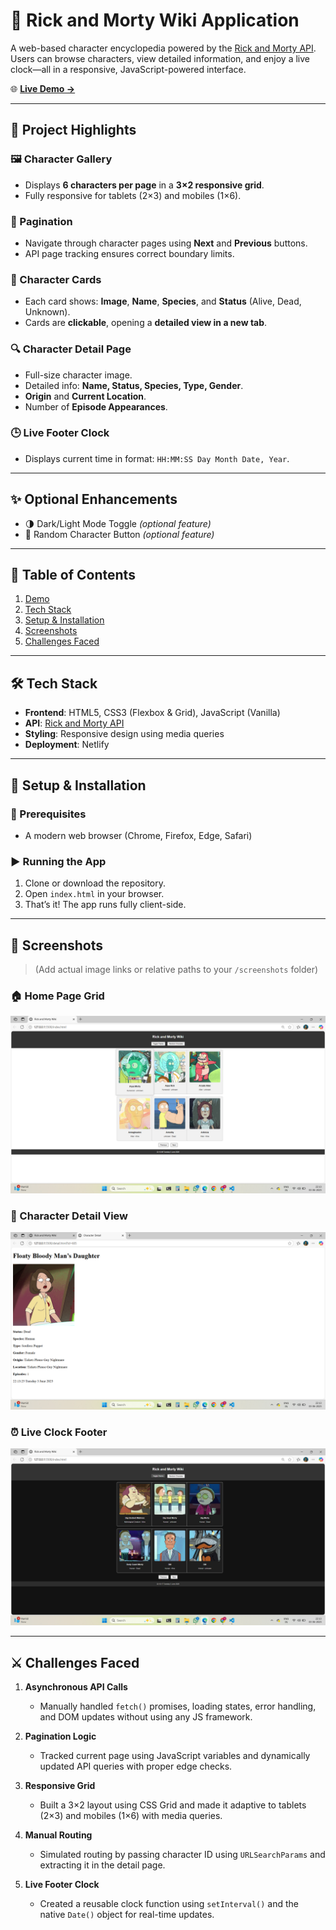 # 🧪 Rick and Morty Wiki Application

A web-based character encyclopedia powered by the [Rick and Morty API](https://rickandmortyapi.com/). Users can browse characters, view detailed information, and enjoy a live clock—all in a responsive, JavaScript-powered interface.

🌐 **[Live Demo →](https://cool-cactus-c780ad.netlify.app/)**

---

## 📌 Project Highlights

### 🖼️ Character Gallery
- Displays **6 characters per page** in a **3×2 responsive grid**.
- Fully responsive for tablets (2×3) and mobiles (1×6).

### 🔄 Pagination
- Navigate through character pages using **Next** and **Previous** buttons.
- API page tracking ensures correct boundary limits.

### 📇 Character Cards
- Each card shows: **Image**, **Name**, **Species**, and **Status** (Alive, Dead, Unknown).
- Cards are **clickable**, opening a **detailed view in a new tab**.

### 🔍 Character Detail Page
- Full-size character image.
- Detailed info: **Name, Status, Species, Type, Gender**.
- **Origin** and **Current Location**.
- Number of **Episode Appearances**.

### 🕒 Live Footer Clock
- Displays current time in format: `HH:MM:SS Day Month Date, Year`.

---

## ✨ Optional Enhancements
- 🌗 Dark/Light Mode Toggle *(optional feature)*
- 🎲 Random Character Button *(optional feature)*

---

## 📂 Table of Contents
1. [Demo](#-live-demo)
2. [Tech Stack](#-tech-stack)
3. [Setup & Installation](#-setup--installation)
4. [Screenshots](#-screenshots)
5. [Challenges Faced](#-challenges-faced)

---

## 🛠️ Tech Stack

- **Frontend**: HTML5, CSS3 (Flexbox & Grid), JavaScript (Vanilla)
- **API**: [Rick and Morty API](https://rickandmortyapi.com/)
- **Styling**: Responsive design using media queries
- **Deployment**: Netlify

---

## 🚀 Setup & Installation

### 🔧 Prerequisites
- A modern web browser (Chrome, Firefox, Edge, Safari)

### ▶️ Running the App
1. Clone or download the repository.
2. Open `index.html` in your browser.
3. That’s it! The app runs fully client-side.

---

## 📸 Screenshots

> (Add actual image links or relative paths to your `/screenshots` folder)

### 🏠 Home Page Grid  
![Home Page](./screenshots/Screenshot1.png)

### 📄 Character Detail View  
![Character Detail](./screenshots/Screenshot2.png)

### ⏰ Live Clock Footer  
![Live Clock](./screenshots/Screenshot3.png)

---

## ⚔️ Challenges Faced

1. **Asynchronous API Calls**  
   - Manually handled `fetch()` promises, loading states, error handling, and DOM updates without using any JS framework.

2. **Pagination Logic**  
   - Tracked current page using JavaScript variables and dynamically updated API queries with proper edge checks.

3. **Responsive Grid**  
   - Built a 3×2 layout using CSS Grid and made it adaptive to tablets (2×3) and mobiles (1×6) with media queries.

4. **Manual Routing**  
   - Simulated routing by passing character ID using `URLSearchParams` and extracting it in the detail page.

5. **Live Footer Clock**  
   - Created a reusable clock function using `setInterval()` and the native `Date()` object for real-time updates.

